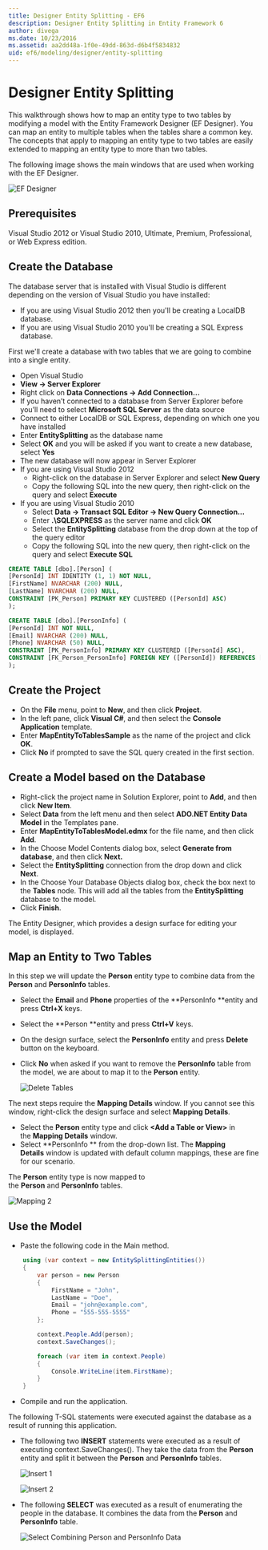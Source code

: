 ```yaml
---
title: Designer Entity Splitting - EF6
description: Designer Entity Splitting in Entity Framework 6
author: divega
ms.date: 10/23/2016
ms.assetid: aa2dd48a-1f0e-49dd-863d-d6b4f5834832
uid: ef6/modeling/designer/entity-splitting
---
```

# Designer Entity Splitting
This walkthrough shows how to map an entity type to two tables by modifying a model with the Entity Framework Designer (EF Designer). You can map an entity to multiple tables when the tables share a common key. The concepts that apply to mapping an entity type to two tables are easily extended to mapping an entity type to more than two tables.

The following image shows the main windows that are used when working with the EF Designer.

![EF Designer](~/ef6/media/efdesigner.png)

## Prerequisites

Visual Studio 2012 or Visual Studio 2010, Ultimate, Premium, Professional, or Web Express edition.

## Create the Database

The database server that is installed with Visual Studio is different depending on the version of Visual Studio you have installed:

-   If you are using Visual Studio 2012 then you'll be creating a LocalDB database.
-   If you are using Visual Studio 2010 you'll be creating a SQL Express database.

First we'll create a database with two tables that we are going to combine into a single entity.

-   Open Visual Studio
-   **View -&gt; Server Explorer**
-   Right click on **Data Connections -&gt; Add Connection…**
-   If you haven’t connected to a database from Server Explorer before you’ll need to select **Microsoft SQL Server** as the data source
-   Connect to either LocalDB or SQL Express, depending on which one you have installed
-   Enter **EntitySplitting** as the database name
-   Select **OK** and you will be asked if you want to create a new database, select **Yes**
-   The new database will now appear in Server Explorer
-   If you are using Visual Studio 2012
    -   Right-click on the database in Server Explorer and select **New Query**
    -   Copy the following SQL into the new query, then right-click on the query and select **Execute**
-   If you are using Visual Studio 2010
    -   Select **Data -&gt; Transact SQL Editor -&gt; New Query Connection...**
    -   Enter **.\\SQLEXPRESS** as the server name and click **OK**
    -   Select the **EntitySplitting** database from the drop down at the top of the query editor
    -   Copy the following SQL into the new query, then right-click on the query and select **Execute SQL**

``` SQL
CREATE TABLE [dbo].[Person] (
[PersonId] INT IDENTITY (1, 1) NOT NULL,
[FirstName] NVARCHAR (200) NULL,
[LastName] NVARCHAR (200) NULL,
CONSTRAINT [PK_Person] PRIMARY KEY CLUSTERED ([PersonId] ASC)
);

CREATE TABLE [dbo].[PersonInfo] (
[PersonId] INT NOT NULL,
[Email] NVARCHAR (200) NULL,
[Phone] NVARCHAR (50) NULL,
CONSTRAINT [PK_PersonInfo] PRIMARY KEY CLUSTERED ([PersonId] ASC),
CONSTRAINT [FK_Person_PersonInfo] FOREIGN KEY ([PersonId]) REFERENCES [dbo].[Person] ([PersonId]) ON DELETE CASCADE
);
```

## Create the Project

-   On the **File** menu, point to **New**, and then click **Project**.
-   In the left pane, click **Visual C\#**, and then select the **Console Application** template.
-   Enter **MapEntityToTablesSample** as the name of the project and click **OK**.
-   Click **No** if prompted to save the SQL query created in the first section.

## Create a Model based on the Database

-   Right-click the project name in Solution Explorer, point to **Add**, and then click **New Item**.
-   Select **Data** from the left menu and then select **ADO.NET Entity Data Model** in the Templates pane.
-   Enter **MapEntityToTablesModel.edmx** for the file name, and then click **Add**.
-   In the Choose Model Contents dialog box, select **Generate from database**, and then click **Next.**
-   Select the **EntitySplitting** connection from the drop down and click **Next**.
-   In the Choose Your Database Objects dialog box, check the box next to the **Tables** node.
    This will add all the tables from the **EntitySplitting** database to the model.
-   Click **Finish**.

The Entity Designer, which provides a design surface for editing your model, is displayed.

## Map an Entity to Two Tables

In this step we will update the **Person** entity type to combine data from the **Person** and **PersonInfo** tables.

-   Select the **Email** and **Phone** properties of the **PersonInfo **entity and press **Ctrl+X** keys.
-   Select the **Person **entity and press **Ctrl+V** keys.
-   On the design surface, select the **PersonInfo** entity and press **Delete** button on the keyboard.
-   Click **No** when asked if you want to remove the **PersonInfo** table from the model, we are about to map it to the **Person** entity.

    ![Delete  Tables](~/ef6/media/deletetables.png)

The next steps require the **Mapping Details** window. If you cannot see this window, right-click the design surface and select **Mapping Details**.

-   Select the **Person** entity type and click **&lt;Add a Table or View&gt;** in the **Mapping Details** window.
-   Select **PersonInfo ** from the drop-down list.
    The **Mapping Details** window is updated with default column mappings, these are fine for our scenario.

The **Person** entity type is now mapped to the **Person** and **PersonInfo** tables.

![Mapping 2](~/ef6/media/mapping2.png)

## Use the Model

-   Paste the following code in the Main method.

``` csharp
    using (var context = new EntitySplittingEntities())
    {
        var person = new Person
        {
            FirstName = "John",
            LastName = "Doe",
            Email = "john@example.com",
            Phone = "555-555-5555"
        };

        context.People.Add(person);
        context.SaveChanges();

        foreach (var item in context.People)
        {
            Console.WriteLine(item.FirstName);
        }
    }
```

-   Compile and run the application.

The following T-SQL statements were executed against the database as a result of running this application. 

-   The following two **INSERT** statements were executed as a result of executing context.SaveChanges(). They take the data from the **Person** entity and split it between the **Person** and **PersonInfo** tables.

    ![Insert 1](~/ef6/media/insert1.png)

    ![Insert 2](~/ef6/media/insert2.png)
-   The following **SELECT** was executed as a result of enumerating the people in the database. It combines the data from the **Person** and **PersonInfo** table.

    ![Select Combining Person and PersonInfo Data](~/ef6/media/select.png)
